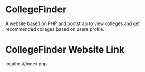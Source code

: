 # CollegeFinder

A website based on PHP and bootstrap to view colleges and get recommended colleges based on users profile.

# CollegeFinder Website Link

localhost/index.php

